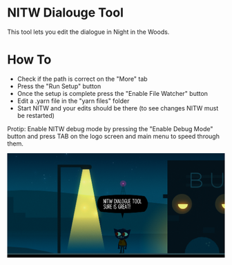 # NITW Dialouge Tool

This tool lets you edit the dialogue in Night in the Woods. 

# How To

  - Check if the path is correct on the "More" tab
  - Press the "Run Setup" button
  - Once the setup is complete press the "Enable File Watcher" button
  - Edit a .yarn file in the "yarn files" folder
  - Start NITW and your edits should be there (to see changes NITW must be restarted)

Protip: Enable NITW debug mode by pressing the "Enable Debug Mode" button and press TAB on the logo screen and main menu to speed through them.

![Screenshot](/screenshot.png?raw=true)